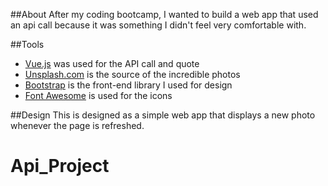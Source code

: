 ##About
After my coding bootcamp, I wanted to build a web app that used an api call because it was something I didn't feel very comfortable with.  

##Tools
* [Vue.js](https://vuejs.org/) was used for the API call and quote
* [Unsplash.com](https://unsplash.com/) is the source of the incredible photos
* [Bootstrap](https://getbootstrap.com) is the front-end library I used for design
* [Font Awesome](https://fontawesome.com) is used for the icons

##Design
This is designed as a simple web app that displays a new photo whenever the page is refreshed.  
# Api_Project

